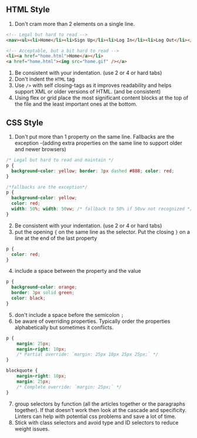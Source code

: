 ## HTML Style

1. Don't cram more than 2 elements on a single line.

```html
<!-- Legal but hard to read -->
<nav><ul><li>Home</li><li>Sign Up</li><li>Log In</li><li>Log Out</li></ul></nav>

<!-- Acceptable, but a bit hard to read -->
<li><a href="home.html">Home</a></li>
<a href="home.html"><img src="home.gif" /></a>
```

1. Be consistent with your indentation. (use 2 or 4 or hard tabs)
2. Don't indent the `HTML` tag
3. Use `/>` with self closing-tags as it improves readability and helps support XML or older versions of HTML. (and be consistent)
4. Using flex or grid place the most significant content blocks at the top of the file and the least important ones at the bottom.

## CSS Style

1. Don't put more than 1 property on the same line. Fallbacks are the exception -(adding extra properties on the same line to support older and newer browsers)

```css
/* Legal but hard to read and maintain */
p {
  background-color: yellow; border: 3px dashed #888; color: red;
}

/*fallbacks are the exception*/
p {
  background-color: yellow;
  color: red;
  width: 50%; width: 50vw; /* fallback to 50% if 50vw not recognized */
}
```

2. Be consistent with your indentation. (use 2 or 4 or hard tabs)
3. put the opening `{` on the same line as the selector. Put the closing `}` on a line at the end of the last property

```css
p {
  color: red;
}
```

4. include a space between the property and the value

```css
p {
  background-color: orange;
  border: 3px solid green;
  color: black;
}
```

5. don't include a space before the semicolon `;`
6. be aware of overriding properties. Typically order the properties alphabetically but sometimes it conflicts. 

```css
p {
    margin: 25px;
    margin-right: 10px;
    /* Partial override: `margin: 25px 10px 25px 25px;` */
}

blockquote {
    margin-right: 10px;
    margin: 25px;
    /* Complete override: `margin: 25px;` */
}
```

7. group selectors by function (all the articles together or the paragraphs together). If that doesn't work then look at the cascade and specificity.  Linters can help with potential css problems and save a lot of time.
8. Stick with class selectors and avoid type and ID selectors to reduce weight issues. 